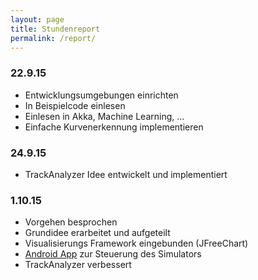 ```yaml
---
layout: page
title: Stundenreport
permalink: /report/
---
```


### 22.9.15
* Entwicklungsumgebungen einrichten
* In Beispielcode einlesen
* Einlesen in Akka, Machine Learning, ...
* Einfache Kurvenerkennung implementieren

### 24.9.15
* TrackAnalyzer Idee entwickelt und implementiert

### 1.10.15
* Vorgehen besprochen
* Grundidee erarbeitet und aufgeteilt
* Visualisierungs Framework eingebunden (JFreeChart)
* [Android App](https://github.com/tourn/ChallP1-CarreraRemote/releases/tag/0.1) zur Steuerung des Simulators
* TrackAnalyzer verbessert
